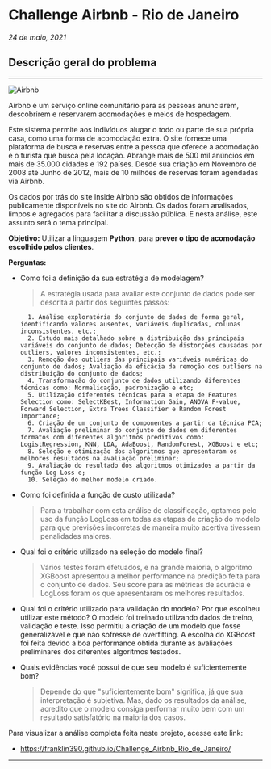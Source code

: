 # **Challenge Airbnb - Rio de Janeiro**

*24 de maio, 2021*

## **Descrição geral do problema**

---

![Airbnb](https://marcas-logos.net/wp-content/uploads/2020/03/Airbnb-logo.png)

Airbnb é um serviço online comunitário para as pessoas anunciarem, descobrirem e reservarem acomodações e meios de hospedagem.

Este sistema permite aos indivíduos alugar o todo ou parte de sua própria casa, como uma forma de acomodação extra. O site fornece uma plataforma de busca e reservas entre a pessoa que oferece a acomodação e o turista que busca pela locação. Abrange mais de 500 mil anúncios em mais de 35.000 cidades e 192 países. Desde sua criação em Novembro de 2008 até Junho de 2012, mais de 10 milhões de reservas foram agendadas via Airbnb.

Os dados por trás do site Inside Airbnb são obtidos de informações publicamente disponíveis no site do Airbnb. Os dados foram analisados, limpos e agregados para facilitar a discussão pública. E nesta análise, este assunto será o tema principal.


**Objetivo:** Utilizar a linguagem **Python**, para **prever o tipo de acomodação escolhido pelos clientes**.

**Perguntas:**

* Como foi a definição da sua estratégia de modelagem?
	> A estratégia usada para avaliar este conjunto de dados pode ser descrita a partir dos seguintes passos:

		1. Análise exploratória do conjunto de dados de forma geral, identificando valores ausentes, variáveis duplicadas, colunas inconsistentes, etc.;
		2. Estudo mais detalhado sobre a distribuição das principais variáveis do conjunto de dados; Detecção de distorções causadas por outliers, valores inconsistentes, etc.;
		3. Remoção dos outliers das principais variáveis numéricas do conjunto de dados; Avaliação da eficácia da remoção dos outliers na distribuição do conjunto de dados;
		4. Transformação do conjunto de dados utilizando diferentes técnicas como: Normalicação, padronização e etc;
		5. Utilização diferentes técnicas para a etapa de Features Selection como: SelectKBest, Information Gain, ANOVA F-value, Forward Selection, Extra Trees Classifier e Random Forest Importance;
		6. Criação de um conjunto de componentes a partir da técnica PCA;
		7. Avaliação preliminar do conjunto de dados em diferentes formatos com diferentes algoritmos preditivos como: LogistRegression, KNN, LDA, AdaBoost, RandomForest, XGBoost e etc;
		8. Seleção e otimização dos algoritmos que apresentaram os melhores resultados na avaliação preliminar;
		9. Avaliação do resultado dos algoritmos otimizados a partir da função Log Loss e;
		10. Seleção do melhor modelo criado.

* Como foi definida a função de custo utilizada?
	> Para a trabalhar com esta análise de classificação, optamos pelo uso da função LogLoss em todas as etapas de criação do modelo para que previsões incorretas de maneira muito acertiva tivessem penalidades maiores.
* Qual foi o critério utilizado na seleção do modelo final?
	> Vários testes foram efetuados, e na grande maioria, o algoritmo XGBoost apresentou a melhor performance na predição feita para o conjunto de dados. Seu score para as métricas de acurácia e LogLoss foram os que apresentaram os melhores resultados.
* Qual foi o critério utilizado para validação do modelo? Por que escolheu utilizar este método?
	O modelo foi treinado utilizando dados de treino, validação e teste. Isso permitiu a criação de um modelo que fosse generalizável e que não sofresse de overfitting. A escolha do XGBoost foi feita devido a boa performance obtida durante as avaliações preliminares dos diferentes algoritmos testados.
	
* Quais evidências você possui de que seu modelo é suficientemente bom?
	> Depende do que "suficientemente bom" significa, já que sua interpretação é subjetiva. Mas, dado os resultados da análise, acredito que o modelo consiga performar muito bem com um resultado satisfatório na maioria dos casos.

Para visualizar a análise completa feita neste projeto, acesse este link:

* https://franklin390.github.io/Challenge_Airbnb_Rio_de_Janeiro/

---
